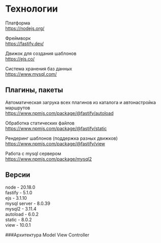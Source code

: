 # Технологии

Платформа  
https://nodejs.org/  

Фреймворк  
https://fastify.dev/  

Движок для создания шаблонов  
https://ejs.co/  

Система хранения баз данных  
https://www.mysql.com/  

## Плагины, пакеты

Автоматическая загрука всех плагинов из каталога и автонастройка маршрутов  
https://www.npmjs.com/package/@fastify/autoload  

Обработка статических файлов  
https://www.npmjs.com/package/@fastify/static  

Рендеринг шаблонов (поддержка разных движков)  
https://www.npmjs.com/package/@fastify/view  

Работа с mysql сервером  
https://www.npmjs.com/package/mysql2  

## Версии
node - 20.18.0  
fastify - 5.1.0  
ejs - 3.1.10  
mysql server - 8.0.39  
mysql2 - 3.11.4  
autoload - 6.0.2  
static - 8.0.2  
view - 10.0.1  

###Архитектура
Model View Controller

